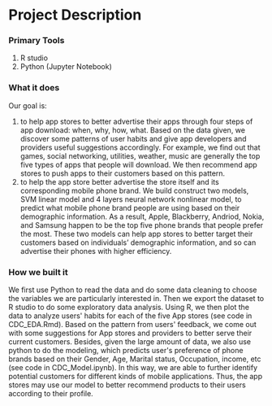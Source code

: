 # Project Description

### Primary Tools
1. R studio
2. Python (Jupyter Notebook)

### What it does 

Our goal is:
1) to help app stores to better advertise their apps through four steps of app download: when, why, how, what. Based on the data given, we discover some patterns of user habits and give app developers and providers useful suggestions accordingly. For example, we find out that games, social networking, utilities, weather, music are generally the top five types of apps that people will download. We then recommend app stores to push apps to their customers based on this pattern. 
2) to help the app store better advertise the store itself and its corresponding mobile phone brand. We build construct two models, SVM linear model and 4 layers neural network nonlinear model, to predict what mobile phone brand people are using based on their demographic information.  As a result, Apple, Blackberry, Andriod, Nokia, and Samsung happen to be the top five phone brands that people prefer the most. These two models can help app stores to better target their customers based on individuals’ demographic information, and so can advertise their phones with higher efficiency. 

### How we built it
We first use Python to read the data and do some data cleaning to choose the variables we are particularly interested in. Then we export the dataset to R studio to do some exploratory data analysis. Using R, we then plot the data to analyze users' habits for each of the five App stores (see code in CDC_EDA.Rmd). Based on the pattern from users' feedback, we come out with some suggestions for App stores and providers to better serve their current customers. Besides, given the large amount of data, we also use python to do the modeling, which predicts user's preference of phone brands based on their Gender, Age, Marital status, Occupation, income, etc (see code in CDC_Model.ipynb). In this way, we are able to further identify potential customers for different kinds of mobile applications. Thus, the app stores may use our model to better recommend products to their users according to their profile.
